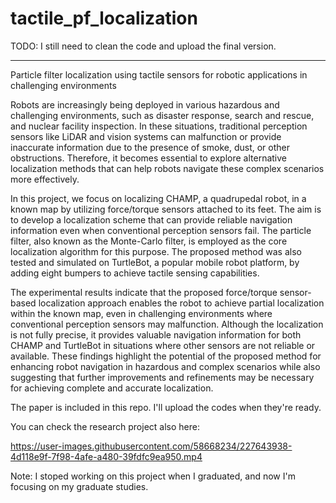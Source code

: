 # tactile_pf_localization

TODO: I still need to clean the code and upload the final version. 

______________________________________________________


Particle filter localization using tactile sensors for robotic applications in challenging environments


Robots are increasingly being deployed in various hazardous and challenging environments, such as disaster response, search and rescue, and nuclear facility inspection. In these situations, traditional perception sensors like LiDAR and vision systems can malfunction or provide inaccurate information due to the presence of smoke, dust, or other obstructions. Therefore, it becomes essential to explore alternative localization methods that can help robots navigate these complex scenarios more effectively.

In this project, we focus on localizing CHAMP, a quadrupedal robot, in a known map by utilizing force/torque sensors attached to its feet. The aim is to develop a localization scheme that can provide reliable navigation information even when conventional perception sensors fail. The particle filter, also known as the Monte-Carlo filter, is employed as the core localization algorithm for this purpose. The proposed method was also tested and simulated on TurtleBot, a popular mobile robot platform, by adding eight bumpers to achieve tactile sensing capabilities.

The experimental results indicate that the proposed force/torque sensor-based localization approach enables the robot to achieve partial localization within the known map, even in challenging environments where conventional perception sensors may malfunction. Although the localization is not fully precise, it provides valuable navigation information for both CHAMP and TurtleBot in situations where other sensors are not reliable or available. These findings highlight the potential of the proposed method for enhancing robot navigation in hazardous and complex scenarios while also suggesting that further improvements and refinements may be necessary for achieving complete and accurate localization.

The paper is included in this repo. I'll upload the codes when they're ready. 

You can check the research project also here: 



https://user-images.githubusercontent.com/58668234/227643938-4d118e9f-7f98-4afe-a480-39fdfc9ea950.mp4




Note:  I stoped working on this project when I graduated, and now I'm focusing on my graduate studies. 

